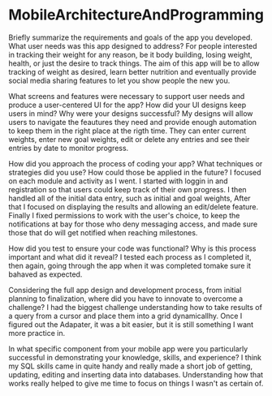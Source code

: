 # MobileArchitectureAndProgramming

Briefly summarize the requirements and goals of the app you developed. What user needs was this app designed to address?
For people interested in tracking their weight for any reason, be it body building, losing weight, health, or just the desire to track things. The aim of this app will be to allow tracking of weight as desired, learn better nutrition and eventually provide social media sharing features to let you show people the new you.

What screens and features were necessary to support user needs and produce a user-centered UI for the app? How did your UI designs keep users in mind? Why were your designs successful?
My designs will allow users to navigate the feautures they need and provide enough automation to keep them in the right place at the rigth time. They can enter current weights, enter new goal weights, edit or delete any entries and see their entries by date to monitor progress.

How did you approach the process of coding your app? What techniques or strategies did you use? How could those be applied in the future?
I focused on each module and activity as I went. I started with loggin in and registration so that users could keep track of their own progress. I then handled all of the initial data entry, such as initial and goal weights, After that I focused on displaying the results and allowing an edit/delete feature. Finally I fixed permissions to work with the user's choice, to keep the notifications at bay for those who deny messaging access, and made sure those that do will get notified when reaching milestones. 

How did you test to ensure your code was functional? Why is this process important and what did it reveal?
I tested each process as I completed it, then again, going through the app when it was completed tomake sure it bahaved as expected.

Considering the full app design and development process, from initial planning to finalization, where did you have to innovate to overcome a challenge?
I had the biggest challenge understanding how to take results of a query from a cursor and place them into a grid dynamicallhy. Once I figured out the Adapater, it was a bit easier, but it is still something I want more practice in.

In what specific component from your mobile app were you particularly successful in demonstrating your knowledge, skills, and experience?
I think my SQL skills came in quite handy and really made a short job of getting, updating, editing and inserting data into databases. Understanding how that works really helped to give me time to focus on things I wasn't as certain of.
